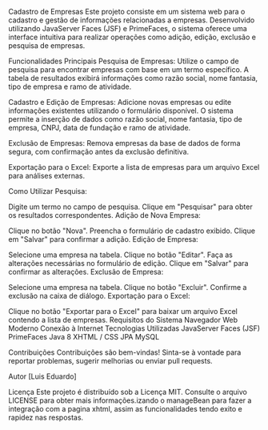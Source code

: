 
Cadastro de Empresas
Este projeto consiste em um sistema web para o cadastro e gestão de informações relacionadas a empresas. Desenvolvido utilizando JavaServer Faces (JSF) e PrimeFaces, o sistema oferece uma interface intuitiva para realizar operações como adição, edição, exclusão e pesquisa de empresas.

Funcionalidades Principais
Pesquisa de Empresas: Utilize o campo de pesquisa para encontrar empresas com base em um termo específico. A tabela de resultados exibirá informações como razão social, nome fantasia, tipo de empresa e ramo de atividade.

Cadastro e Edição de Empresas: Adicione novas empresas ou edite informações existentes utilizando o formulário disponível. O sistema permite a inserção de dados como razão social, nome fantasia, tipo de empresa, CNPJ, data de fundação e ramo de atividade.

Exclusão de Empresas: Remova empresas da base de dados de forma segura, com confirmação antes da exclusão definitiva.

Exportação para o Excel: Exporte a lista de empresas para um arquivo Excel para análises externas.

Como Utilizar
Pesquisa:

Digite um termo no campo de pesquisa.
Clique em "Pesquisar" para obter os resultados correspondentes.
Adição de Nova Empresa:

Clique no botão "Nova".
Preencha o formulário de cadastro exibido.
Clique em "Salvar" para confirmar a adição.
Edição de Empresa:

Selecione uma empresa na tabela.
Clique no botão "Editar".
Faça as alterações necessárias no formulário de edição.
Clique em "Salvar" para confirmar as alterações.
Exclusão de Empresa:

Selecione uma empresa na tabela.
Clique no botão "Excluir".
Confirme a exclusão na caixa de diálogo.
Exportação para o Excel:

Clique no botão "Exportar para o Excel" para baixar um arquivo Excel contendo a lista de empresas.
Requisitos do Sistema
Navegador Web Moderno
Conexão à Internet
Tecnologias Utilizadas
JavaServer Faces (JSF)
PrimeFaces
Java 8 
XHTML / CSS
JPA
MySQL

Contribuições
Contribuições são bem-vindas! Sinta-se à vontade para reportar problemas, sugerir melhorias ou enviar pull requests.

Autor
[Luis Eduardo]

Licença
Este projeto é distribuído sob a Licença MIT. Consulte o arquivo LICENSE para obter mais informações.izando o manageBean para fazer a integração com a pagina xhtml, assim as funcionalidades tendo exito e rapidez nas respostas.
